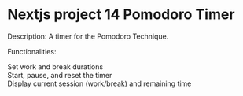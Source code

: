 # Nextjs project 14 Pomodoro Timer
Description: A timer for the Pomodoro Technique.

Functionalities:

Set work and break durations<br>
Start, pause, and reset the timer<br>
Display current session (work/break) and remaining time

